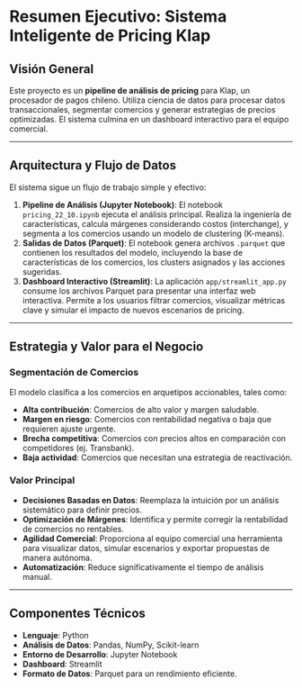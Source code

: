 # Resumen Ejecutivo: Sistema Inteligente de Pricing Klap

## Visión General

Este proyecto es un **pipeline de análisis de pricing** para Klap, un procesador de pagos chileno. Utiliza ciencia de datos para procesar datos transaccionales, segmentar comercios y generar estrategias de precios optimizadas. El sistema culmina en un dashboard interactivo para el equipo comercial.

---

## Arquitectura y Flujo de Datos

El sistema sigue un flujo de trabajo simple y efectivo:

1.  **Pipeline de Análisis (Jupyter Notebook)**: El notebook `pricing_22_10.ipynb` ejecuta el análisis principal. Realiza la ingeniería de características, calcula márgenes considerando costos (interchange), y segmenta a los comercios usando un modelo de clustering (K-means).
2.  **Salidas de Datos (Parquet)**: El notebook genera archivos `.parquet` que contienen los resultados del modelo, incluyendo la base de características de los comercios, los clusters asignados y las acciones sugeridas.
3.  **Dashboard Interactivo (Streamlit)**: La aplicación `app/streamlit_app.py` consume los archivos Parquet para presentar una interfaz web interactiva. Permite a los usuarios filtrar comercios, visualizar métricas clave y simular el impacto de nuevos escenarios de pricing.

---

## Estrategia y Valor para el Negocio

### Segmentación de Comercios

El modelo clasifica a los comercios en arquetipos accionables, tales como:
- **Alta contribución**: Comercios de alto valor y margen saludable.
- **Margen en riesgo**: Comercios con rentabilidad negativa o baja que requieren ajuste urgente.
- **Brecha competitiva**: Comercios con precios altos en comparación con competidores (ej. Transbank).
- **Baja actividad**: Comercios que necesitan una estrategia de reactivación.

### Valor Principal

- **Decisiones Basadas en Datos**: Reemplaza la intuición por un análisis sistemático para definir precios.
- **Optimización de Márgenes**: Identifica y permite corregir la rentabilidad de comercios no rentables.
- **Agilidad Comercial**: Proporciona al equipo comercial una herramienta para visualizar datos, simular escenarios y exportar propuestas de manera autónoma.
- **Automatización**: Reduce significativamente el tiempo de análisis manual.

---

## Componentes Técnicos

- **Lenguaje**: Python
- **Análisis de Datos**: Pandas, NumPy, Scikit-learn
- **Entorno de Desarrollo**: Jupyter Notebook
- **Dashboard**: Streamlit
- **Formato de Datos**: Parquet para un rendimiento eficiente.
